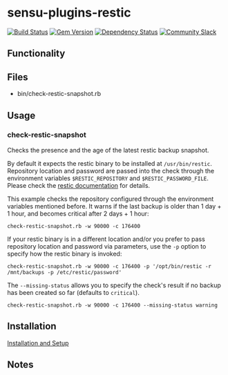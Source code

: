 # sensu-plugins-restic

[![Build Status](https://travis-ci.org/erasys/sensu-plugins-restic.svg?branch=master)](https://travis-ci.org/erasys/sensu-plugins-restic)
[![Gem Version](https://badge.fury.io/rb/sensu-plugins-restic.svg)](http://badge.fury.io/rb/sensu-plugins-restic)
[![Dependency Status](https://gemnasium.com/erasys/sensu-plugins-restic.svg)](https://gemnasium.com/erasys/sensu-plugins-restic)
[![Community Slack](https://slack.sensu.io/badge.svg)](https://slack.sensu.io/badge)

## Functionality

## Files

* bin/check-restic-snapshot.rb

## Usage

### check-restic-snapshot

Checks the presence and the age of the latest restic backup snapshot.

By default it expects the restic binary to be installed at `/usr/bin/restic`. Repository location and password are passed into the check
through the environment variables `$RESTIC_REPOSITORY` and `$RESTIC_PASSWORD_FILE`. Please check the
[restic documentation](https://restic.readthedocs.io/en/latest/manual_rest.html) for details.

This example checks the repository configured through the environment variables mentioned before. It warns if the last backup is older
than 1 day + 1 hour, and becomes critical after 2 days + 1 hour:

```
check-restic-snapshot.rb -w 90000 -c 176400
```

If your restic binary is in a different location and/or you prefer to pass repository location and password via parameters, use the `-p`
option to specify how the restic binary is invoked:

```
check-restic-snapshot.rb -w 90000 -c 176400 -p '/opt/bin/restic -r /mnt/backups -p /etc/restic/password'
```

The `--missing-status` allows you to specify the check's result if no backup has been created so far (defaults to `critical`).

```
check-restic-snapshot.rb -w 90000 -c 176400 --missing-status warning
```

## Installation

[Installation and Setup](http://sensu-plugins.io/docs/installation_instructions.html)

## Notes
